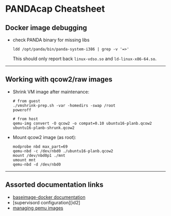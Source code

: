 # PANDAcap Cheatsheet

## Docker image debugging
* check PANDA binary for missing libs
  ```
  ldd /opt/panda/bin/panda-system-i386 | grep -v '=>'
  ```
  This should only report back `linux-vdso.so` and `ld-linux-x86-64.so`.

-----------------------------------------------------------

## Working with qcow2/raw images
* Shrink VM image after maintenance:
  ```
  # from guest
  ./vmshrink-prep.sh -var -homedirs -swap /root
  poweroff
  ```
  ```
  # from host
  qemu-img convert -O qcow2 -o compat=0.10 ubuntu16-planb.qcow2 ubuntu16-planb-shrunk.qcow2
  ```
* Mount qcow2 image (as root):
  ```
  modprobe nbd max_part=69
  qemu-nbd -c /dev/nbd0 ./ubuntu16-planb.qcow2
  mount /dev/nbd0p1 ./mnt
  umount mnt
  qemu-nbd -d /dev/nbd0
  ```

----------------------------------------------------------

## Assorted documentation links
* [baseimage-docker documentation][d1]
* [supervisord configuration][id2]
* [managing qemu images][d3]

[d1]: https://github.com/phusion/baseimage-docker#whats-inside-the-image
[d2]: http://supervisord.org/configuration.html
[d3]: https://documentation.suse.com/sles/11-SP4/html/SLES-all/cha-qemu-guest-inst.html#cha-qemu-guest-inst-qemu-img

